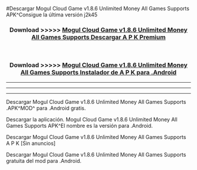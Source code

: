 #Descargar Mogul Cloud Game v1.8.6 Unlimited Money All Games Supports  APK^Consigue la última versión j2k45



<div align="center">
<h3>Download >>>>> <a href="https://es-sites.web.app/?es= Mogul Cloud Game v1.8.6 Unlimited Money All Games Supports ">Mogul Cloud Game v1.8.6 Unlimited Money All Games Supports  Descargar A P K Premium</a></h3><br>

<h3>Download >>>>> <a href="https://es-sites.web.app/?es= Mogul Cloud Game v1.8.6 Unlimited Money All Games Supports ">Mogul Cloud Game v1.8.6 Unlimited Money All Games Supports  Instalador de A P K para .Android</a></h3>
</div>


----------------------------------------------------------

----------------------------------------------------------

----------------------------------------------------------

Descargar Mogul Cloud Game v1.8.6 Unlimited Money All Games Supports  .APK^MOD^ para .Android gratis.

Descargar la aplicación. Mogul Cloud Game v1.8.6 Unlimited Money All Games Supports  APK^El nombre es la versión para .Android.

Descargar Mogul Cloud Game v1.8.6 Unlimited Money All Games Supports  A P K [Sin anuncios]

Descargar Mogul Cloud Game v1.8.6 Unlimited Money All Games Supports  gratuita del mod para .Android.